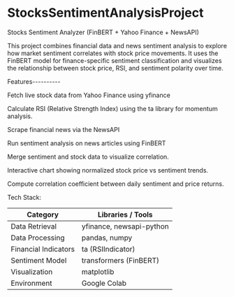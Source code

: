 # StocksSentimentAnalysisProject

Stocks Sentiment Analyzer (FinBERT + Yahoo Finance + NewsAPI)

This project combines financial data and news sentiment analysis to explore how market sentiment correlates with stock price movements.
It uses the FinBERT model for finance-specific sentiment classification and visualizes the relationship between stock price, RSI, and sentiment polarity over time.

Features----------

Fetch live stock data from Yahoo Finance using yfinance

Calculate RSI (Relative Strength Index) using the ta library for momentum analysis.

Scrape financial news via the NewsAPI

Run sentiment analysis on news articles using FinBERT

Merge sentiment and stock data to visualize correlation.

Interactive chart showing normalized stock price vs sentiment trends.

Compute correlation coefficient between daily sentiment and price returns.

Tech Stack:

| Category | Libraries / Tools |
|-----------|------------------|
| Data Retrieval | yfinance, newsapi-python |
| Data Processing | pandas, numpy |
| Financial Indicators | ta (RSIIndicator) |
| Sentiment Model | transformers (FinBERT) |
| Visualization | matplotlib |
| Environment | Google Colab |
